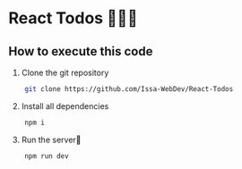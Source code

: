 # React Todos 🤟🏻🌞

## How to execute this code

1. Clone the git repository

```bash
	git clone https://github.com/Issa-WebDev/React-Todos
```

2. Install all dependencies

```bash
	npm i
```

3. Run the server🚀

```bash
	npm run dev
```

